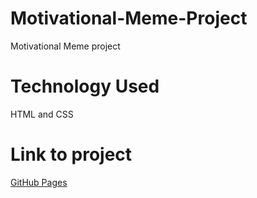# Motivational-Meme-Project
Motivational Meme project 
# Technology Used 
HTML and CSS
# Link to project
[GitHub Pages](https://nikhilesh-927.github.io/Motivational-Meme-Project/)
